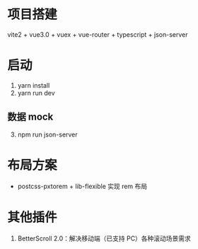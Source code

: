 # 项目搭建

vite2 + vue3.0 + vuex + vue-router + typescript + json-server

# 启动

1. yarn install
2. yarn run dev

## 数据 mock

3. npm run json-server

# 布局方案

- postcss-pxtorem + lib-flexible 实现 rem 布局

# 其他插件

1. BetterScroll 2.0：解决移动端（已支持 PC）各种滚动场景需求
